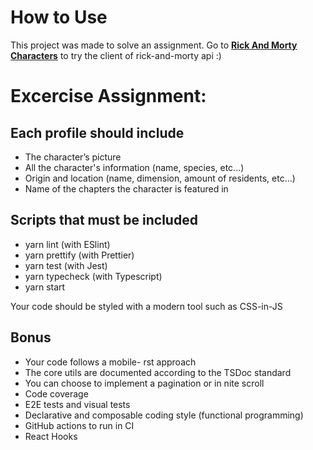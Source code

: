 # How to Use
This project was made to solve an assignment.
Go to [**Rick And Morty Characters**](https://rickandmorty.federicogualdi.com) to try the client of rick-and-morty api :)


# Excercise Assignment:
## Each profile should include
* The character’s picture
* All the character's information (name, species, etc...)
* Origin and location (name, dimension, amount of residents, etc…)
* Name of the chapters the character is featured in

## Scripts that must be included
* yarn lint (with ESlint)
* yarn prettify (with Prettier)
* yarn test (with Jest)
* yarn typecheck (with Typescript)
* yarn start

Your code should be styled with a modern tool such as CSS-in-JS

## Bonus
* Your code follows a mobile- rst approach
* The core utils are documented according to the TSDoc standard
* You can choose to implement a pagination or in nite scroll
* Code coverage
* E2E tests and visual tests
* Declarative and composable coding style (functional programming)
* GitHub actions to run in CI
* React Hooks